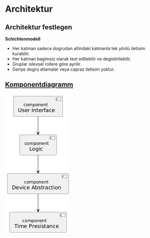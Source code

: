 # Architektur
## Architektur festlegen

**Schichtenmodell**

- Her katman sadece dogrudan altindaki katmanla tek yönlü iletisim kurabilir.
- Her katman bagimsiz olarak test edilebilir ve degistirilebilir.
- Gruplar islevsel rollere göre ayrilir.
- Geriye dogru atlamalar veya capraz iletisim yoktur.


## [Komponentdiagramm](../referenziert/Architecture/Komponentendiagramm.png)
![Komponentdiagramm](../referenziert/Architecture/Komponentendiagramm.png)

